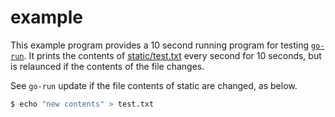 # example

This example program provides a 10 second running program for testing [`go-run`](../bin/go-run). It prints the contents of [static/test.txt](../static/test.txt) every second for 10 seconds, but is relaunced if the contents of the file changes.

See `go-run` update if the file contents of static are changed, as below.
```sh
$ echo "new contents" > test.txt
```
